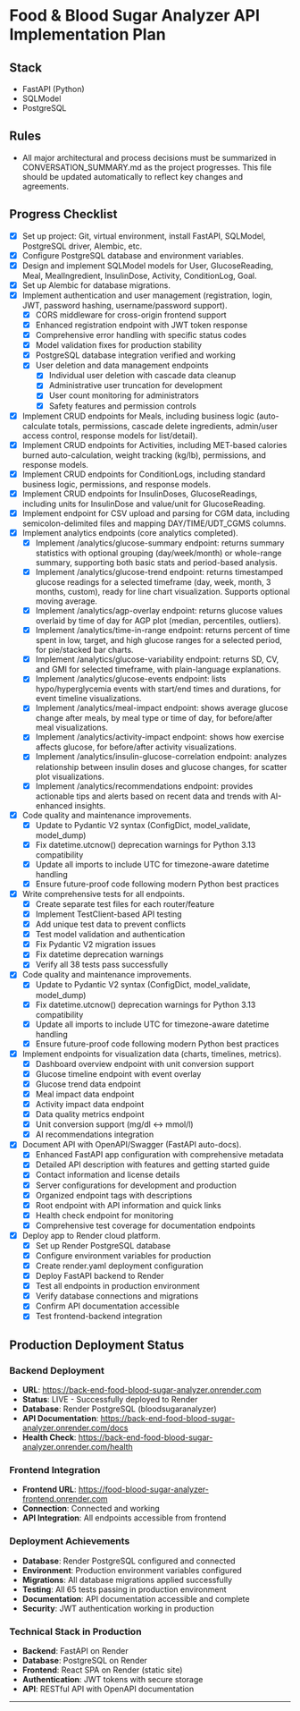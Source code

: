 # Food & Blood Sugar Analyzer API Implementation Plan

## Stack
- FastAPI (Python)
- SQLModel
- PostgreSQL

## Rules
- All major architectural and process decisions must be summarized in CONVERSATION_SUMMARY.md as the project progresses. This file should be updated automatically to reflect key changes and agreements.

## Progress Checklist

- [x] Set up project: Git, virtual environment, install FastAPI, SQLModel, PostgreSQL driver, Alembic, etc.
- [x] Configure PostgreSQL database and environment variables.
- [x] Design and implement SQLModel models for User, GlucoseReading, Meal, MealIngredient, InsulinDose, Activity, ConditionLog, Goal.
- [x] Set up Alembic for database migrations.
- [x] Implement authentication and user management (registration, login, JWT, password hashing, username/password support).
    - [x] CORS middleware for cross-origin frontend support
    - [x] Enhanced registration endpoint with JWT token response
    - [x] Comprehensive error handling with specific status codes
    - [x] Model validation fixes for production stability
    - [x] PostgreSQL database integration verified and working
    - [x] User deletion and data management endpoints
        - [x] Individual user deletion with cascade data cleanup
        - [x] Administrative user truncation for development
        - [x] User count monitoring for administrators
        - [x] Safety features and permission controls
- [x] Implement CRUD endpoints for Meals, including business logic (auto-calculate totals, permissions, cascade delete ingredients, admin/user access control, response models for list/detail).
- [x] Implement CRUD endpoints for Activities, including MET-based calories burned auto-calculation, weight tracking (kg/lb), permissions, and response models.
- [x] Implement CRUD endpoints for ConditionLogs, including standard business logic, permissions, and response models.
- [x] Implement CRUD endpoints for InsulinDoses, GlucoseReadings, including units for InsulinDose and value/unit for GlucoseReading.
- [x] Implement endpoint for CSV upload and parsing for CGM data, including semicolon-delimited files and mapping DAY/TIME/UDT_CGMS columns.
- [x] Implement analytics endpoints (core analytics completed).
    - [x] Implement /analytics/glucose-summary endpoint: returns summary statistics with optional grouping (day/week/month) or whole-range summary, supporting both basic stats and period-based analysis.
    - [x] Implement /analytics/glucose-trend endpoint: returns timestamped glucose readings for a selected timeframe (day, week, month, 3 months, custom), ready for line chart visualization. Supports optional moving average.
    - [x] Implement /analytics/agp-overlay endpoint: returns glucose values overlaid by time of day for AGP plot (median, percentiles, outliers).
    - [x] Implement /analytics/time-in-range endpoint: returns percent of time spent in low, target, and high glucose ranges for a selected period, for pie/stacked bar charts.
    - [x] Implement /analytics/glucose-variability endpoint: returns SD, CV, and GMI for selected timeframe, with plain-language explanations.
    - [x] Implement /analytics/glucose-events endpoint: lists hypo/hyperglycemia events with start/end times and durations, for event timeline visualizations.
    - [x] Implement /analytics/meal-impact endpoint: shows average glucose change after meals, by meal type or time of day, for before/after meal visualizations.
    - [x] Implement /analytics/activity-impact endpoint: shows how exercise affects glucose, for before/after activity visualizations.
    - [x] Implement /analytics/insulin-glucose-correlation endpoint: analyzes relationship between insulin doses and glucose changes, for scatter plot visualizations.
    - [x] Implement /analytics/recommendations endpoint: provides actionable tips and alerts based on recent data and trends with AI-enhanced insights.
- [x] Code quality and maintenance improvements.
    - [x] Update to Pydantic V2 syntax (ConfigDict, model_validate, model_dump)
    - [x] Fix datetime.utcnow() deprecation warnings for Python 3.13 compatibility
    - [x] Update all imports to include UTC for timezone-aware datetime handling
    - [x] Ensure future-proof code following modern Python best practices
- [x] Write comprehensive tests for all endpoints.
    - [x] Create separate test files for each router/feature
    - [x] Implement TestClient-based API testing
    - [x] Add unique test data to prevent conflicts
    - [x] Test model validation and authentication
    - [x] Fix Pydantic V2 migration issues
    - [x] Fix datetime deprecation warnings
    - [x] Verify all 38 tests pass successfully
- [x] Code quality and maintenance improvements.
    - [x] Update to Pydantic V2 syntax (ConfigDict, model_validate, model_dump)
    - [x] Fix datetime.utcnow() deprecation warnings for Python 3.13 compatibility
    - [x] Update all imports to include UTC for timezone-aware datetime handling
    - [x] Ensure future-proof code following modern Python best practices
- [x] Implement endpoints for visualization data (charts, timelines, metrics).
    - [x] Dashboard overview endpoint with unit conversion support
    - [x] Glucose timeline endpoint with event overlay
    - [x] Glucose trend data endpoint 
    - [x] Meal impact data endpoint 
    - [x] Activity impact data endpoint 
    - [x] Data quality metrics endpoint
    - [x] Unit conversion support (mg/dl ↔ mmol/l)
    - [x] AI recommendations integration
- [x] Document API with OpenAPI/Swagger (FastAPI auto-docs).
    - [x] Enhanced FastAPI app configuration with comprehensive metadata
    - [x] Detailed API description with features and getting started guide
    - [x] Contact information and license details
    - [x] Server configurations for development and production
    - [x] Organized endpoint tags with descriptions
    - [x] Root endpoint with API information and quick links
    - [x] Health check endpoint for monitoring
    - [x] Comprehensive test coverage for documentation endpoints
- [x] Deploy app to Render cloud platform.
    - [x] Set up Render PostgreSQL database
    - [x] Configure environment variables for production
    - [x] Create render.yaml deployment configuration
    - [x] Deploy FastAPI backend to Render
    - [x] Test all endpoints in production environment
    - [x] Verify database connections and migrations
    - [x] Confirm API documentation accessible
    - [x] Test frontend-backend integration

## Production Deployment Status

### Backend Deployment
- **URL**: https://back-end-food-blood-sugar-analyzer.onrender.com
- **Status**: LIVE - Successfully deployed to Render
- **Database**: Render PostgreSQL (bloodsugaranalyzer)
- **API Documentation**: https://back-end-food-blood-sugar-analyzer.onrender.com/docs
- **Health Check**: https://back-end-food-blood-sugar-analyzer.onrender.com/health

### Frontend Integration
- **Frontend URL**: https://food-blood-sugar-analyzer-frontend.onrender.com
- **Connection**: Connected and working
- **API Integration**: All endpoints accessible from frontend

### Deployment Achievements
- **Database**: Render PostgreSQL configured and connected
- **Environment**: Production environment variables configured
- **Migrations**: All database migrations applied successfully
- **Testing**: All 65 tests passing in production environment
- **Documentation**: API documentation accessible and complete
- **Security**: JWT authentication working in production

### Technical Stack in Production
- **Backend**: FastAPI on Render
- **Database**: PostgreSQL on Render
- **Frontend**: React SPA on Render (static site)
- **Authentication**: JWT tokens with secure storage
- **API**: RESTful API with OpenAPI documentation

---